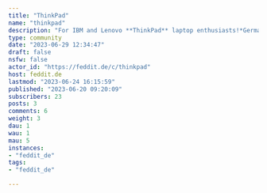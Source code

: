 ```yaml
---
title: "ThinkPad" 
name: "thinkpad"
description: "For IBM and Lenovo **ThinkPad** laptop enthusiasts!*German and English allowed.*"
type: community
date: "2023-06-29 12:34:47"
draft: false
nsfw: false
actor_id: "https://feddit.de/c/thinkpad"
host: feddit.de
lastmod: "2023-06-24 16:15:59"
published: "2023-06-20 09:20:09"
subscribers: 23
posts: 3
comments: 6
weight: 3
dau: 1
wau: 1
mau: 5
instances:
- "feddit_de"
tags: 
- "feddit_de"

---
```

